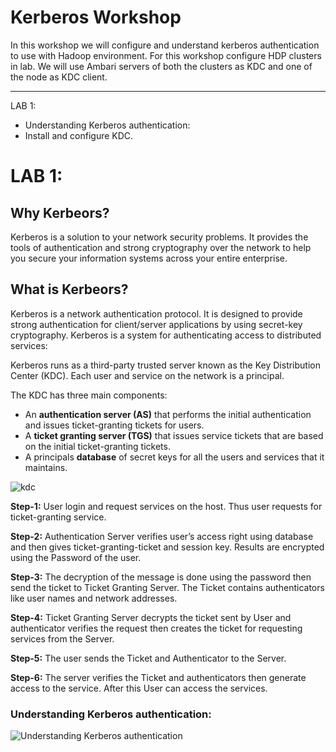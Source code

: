 # Kerberos Workshop

In this workshop we will configure and understand kerberos authentication to use with Hadoop environment. For this workshop configure HDP clusters in lab. We will use Ambari servers of both the clusters as KDC and one of the node as KDC client.

------------------------------------------------------------------------------------------------------------------------------

LAB 1: 
  - Understanding Kerberos authentication:
  - Install and configure KDC.


# LAB 1: 

## Why Kerbeors?
Kerberos is a solution to your network security problems. 
It provides the tools of authentication and strong cryptography over the network to help you secure your information systems across your entire enterprise.

##  What is Kerbeors?
Kerberos is a network authentication protocol. 
It is designed to provide strong authentication for client/server applications by using secret-key cryptography. 
Kerberos is a system for authenticating access to distributed services:


Kerberos runs as a third-party trusted server known as the Key Distribution Center (KDC). Each user and service on the network is a principal.

The KDC has three main components:

* An **authentication server (AS)** that performs the initial authentication and issues ticket-granting tickets for users.
* A **ticket granting server (TGS)** that issues service tickets that are based on the initial ticket-granting tickets.
* A principals **database** of secret keys for all the users and services that it maintains.

![kdc](https://user-images.githubusercontent.com/28974904/173366640-c2e90f0d-6cf0-4330-8c9b-49f30944c600.jpeg)

**Step-1:** 
User login and request services on the host. Thus user requests for ticket-granting service. 
 
**Step-2:**
Authentication Server verifies user’s access right using database and then gives ticket-granting-ticket and session key. Results are encrypted using the Password of the user. 
 
**Step-3:**
The decryption of the message is done using the password then send the ticket to Ticket Granting Server. The Ticket contains authenticators like user names and network addresses. 
 
**Step-4:** 
Ticket Granting Server decrypts the ticket sent by User and authenticator verifies the request then creates the ticket for requesting services from the Server. 
 
**Step-5:**
The user sends the Ticket and Authenticator to the Server. 
 
**Step-6:**
The server verifies the Ticket and authenticators then generate access to the service. After this User can access the services. 

### Understanding Kerberos authentication:
![Understanding Kerberos authentication](https://user-images.githubusercontent.com/28974904/173363503-e9db7171-610e-4933-a7b1-7bfa089b2632.png)
